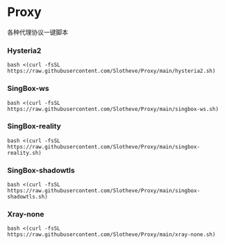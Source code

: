 # Proxy
各种代理协议一键脚本


### Hysteria2
```shell
bash <(curl -fsSL https://raw.githubusercontent.com/Slotheve/Proxy/main/hysteria2.sh)
```
### SingBox-ws
```shell
bash <(curl -fsSL https://raw.githubusercontent.com/Slotheve/Proxy/main/singbox-ws.sh)
```
### SingBox-reality
```shell
bash <(curl -fsSL https://raw.githubusercontent.com/Slotheve/Proxy/main/singbox-reality.sh)
```
### SingBox-shadowtls
```shell
bash <(curl -fsSL https://raw.githubusercontent.com/Slotheve/Proxy/main/singbox-shadowtls.sh)
```
### Xray-none
```shell
bash <(curl -fsSL https://raw.githubusercontent.com/Slotheve/Proxy/main/xray-none.sh)
```
